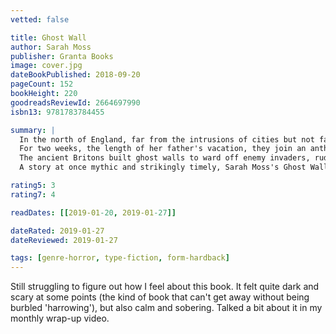 ```yaml
---
vetted: false

title: Ghost Wall
author: Sarah Moss
publisher: Granta Books
image: cover.jpg
dateBookPublished: 2018-09-20
pageCount: 152
bookHeight: 220
goodreadsReviewId: 2664697990
isbn13: 9781783784455

summary: |
  In the north of England, far from the intrusions of cities but not far from civilization, Silvie and her family are living as if they are ancient Britons, surviving by the tools and knowledge of the Iron Age.
  For two weeks, the length of her father's vacation, they join an anthropology course set to reenact life in simpler times. They are surrounded by forests of birch and rowan; they make stew from foraged roots and hunted rabbit. The students are fulfilling their coursework; Silvie's father is fulfilling his lifelong obsession. He has raised her on stories of early man, taken her to witness rare artifacts, recounted time and again their rituals and beliefs—particularly their sacrifices to the bog. Mixing with the students, Silvie begins to see, hear, and imagine another kind of life, one that might include going to university, traveling beyond England, choosing her own clothes and food, speaking her mind.
  The ancient Britons built ghost walls to ward off enemy invaders, rude barricades of stakes topped with ancestral skulls. When the group builds one of their own, they find a spiritual connection to the past. What comes next but human sacrifice?
  A story at once mythic and strikingly timely, Sarah Moss's Ghost Wall urges us to wonder how far we have come from the "primitive minds" of our ancestors.

rating5: 3
rating7: 4

readDates: [[2019-01-20, 2019-01-27]]

dateRated: 2019-01-27
dateReviewed: 2019-01-27

tags: [genre-horror, type-fiction, form-hardback]
---
```


Still struggling to figure out how I feel about this book. It felt quite dark and scary at some points (the kind of book that can't get away without being burbled 'harrowing'), but also calm and sobering. Talked a bit about it in my monthly wrap-up video.
